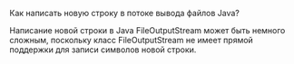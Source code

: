 Как написать новую строку в потоке вывода файлов Java?

Написание новой строки в Java FileOutputStream может быть немного сложным, 
поскольку класс FileOutputStream не имеет прямой поддержки для записи символов новой строки.
